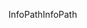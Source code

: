 <span data-ttu-id="501db-101">InfoPath</span><span class="sxs-lookup"><span data-stu-id="501db-101">InfoPath</span></span>